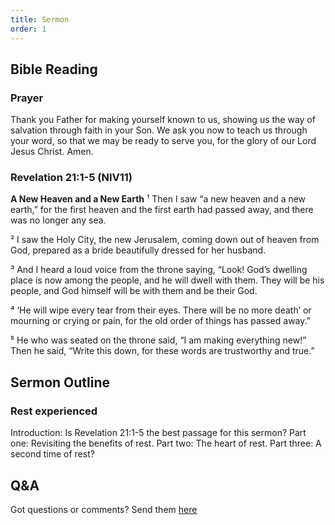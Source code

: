 ```yaml
---
title: Sermon 
order: 1
---
```


## Bible Reading

### Prayer
Thank you Father for making yourself known to us, showing us the way of salvation through faith in your Son. We ask you now to teach us through your word, so that we may be ready to serve you, for the glory of our Lord Jesus Christ. Amen. 

### Revelation 21:1-5 (NIV11)

**A New Heaven and a New Earth**
¹ Then I saw “a new heaven and a new earth,” for the first heaven and the first earth had passed away, and there was no longer any sea. 

² I saw the Holy City, the new Jerusalem, coming down out of heaven from God, prepared as a bride beautifully dressed for her husband. 

³ And I heard a loud voice from the throne saying, “Look! God’s dwelling place is now among the people, and he will dwell with them. They will be his people, and God himself will be with them and be their God. 

⁴ ‘He will wipe every tear from their eyes. There will be no more death’ or mourning or crying or pain, for the old order of things has passed away.”

⁵ He who was seated on the throne said, “I am making everything new!” Then he said, “Write this down, for these words are trustworthy and true.”

## Sermon Outline
### Rest experienced 
Introduction: Is Revelation 21:1-5 the best passage for this sermon?
Part one: Revisiting the benefits of rest.
Part two: The heart of rest.
Part three: A second time of rest?




## Q&A
Got questions or comments? Send them [here](https://tinyurl.com/SGHACQuestionsAnswers)
